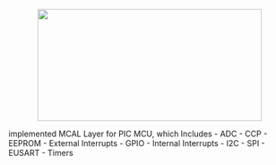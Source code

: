 <p align="center">
<img src="https://res.cloudinary.com/rsc/image/upload/b_rgb:FFFFFF,c_pad,dpr_2.0,f_auto,h_300,q_auto,w_600/c_pad,h_300,w_600/F6230847-01" width="400" height="200"/>
</p>
implemented MCAL Layer for PIC MCU, which Includes
- ADC
- CCP
- EEPROM
- External Interrupts
- GPIO
- Internal Interrupts
- I2C
- SPI
- EUSART
- Timers
   
 
